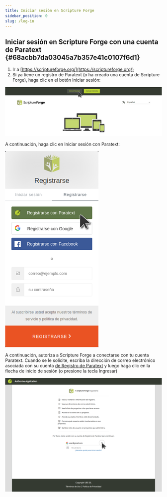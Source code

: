 ```yaml
---
title: Iniciar sesión en Scripture Forge
sidebar_position: 0
slug: /log-in
---
```




## Iniciar sesión en Scripture Forge con una cuenta de Paratext {#68acbb7da03045a7b357e41c0107f6d1}

1. Ir a [https://scriptureforge.org/](https://scriptureforge.org/)
2. Si ya tiene un registro de Paratext (o ha creado una cuenta de Scripture Forge), haga clic en el botón Iniciar sesión:

![](./page_sign_up.png)


A continuación, haga clic en Iniciar sesión con Paratext:


![](./auth0_sign_up_with_pt.png)


A continuación, autoriza a Scripture Forge a conectarse con tu cuenta Paratext. Cuando se le solicite, escriba la dirección de correo electrónico asociada con su cuenta [de Registro de Paratext](https://registry.paratext.org/users/me) y luego haga clic en la flecha de inicio de sesión (o presione la tecla Ingresar)


![](./pt_registry_login.png)

